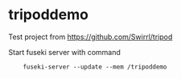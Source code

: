 tripoddemo
==========

Test project from https://github.com/Swirrl/tripod

Start fuseki server with command

        fuseki-server --update --mem /tripoddemo